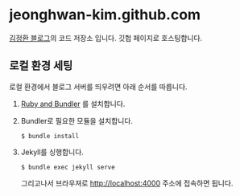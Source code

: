 jeonghwan-kim.github.com
========================

[김정환 블로그](http://blog.jeonghwan.net)의 코드 저장소 입니다.
깃헙 페이지로 호스팅합니다.

## 로컬 환경 세팅

로컬 환경에서 블로그 서버를 띄우려면 아래 순서를 따릅니다.

1. [Ruby and Bundler](https://help.github.com/articles/setting-up-your-pages-site-locally-with-jekyll/) 를 설치합니다.

1. Bundler로 필요한 모듈을 설치합니다.

    ```
    $ bundle install
    ```

1. Jekyll를 싱행합니다.

    ```
    $ bundle exec jekyll serve
    ```

    그리고나서 브라우져로 <http://localhost:4000> 주소에 접속하면 됩니다.
